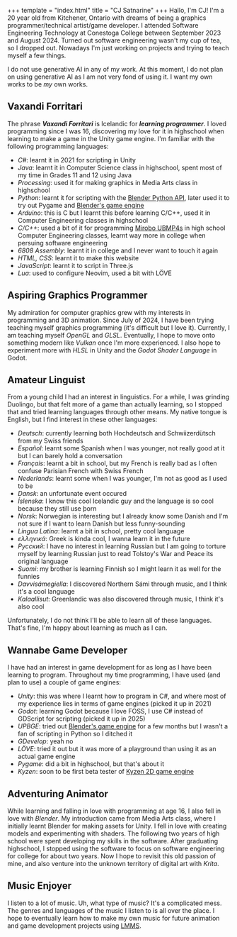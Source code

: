 +++
template = "index.html"
title = "CJ Satnarine"
+++
Hallo, I'm CJ! I'm a 20 year old from Kitchener, Ontario with dreams of being a graphics programmer/technical artist/game developer. I attended Software Engineering Technology at Conestoga College between September 2023 and August 2024. Turned out software engineering wasn't my cup of tea, so I dropped out. Nowadays I'm just working on projects and trying to teach myself a few things.  

I do not use generative AI in any of my work. At this moment, I do not plan on using generative AI as I am not very fond of using it. I want my own works to be *my* own works.  

<h2 id="vaxandi_forritari">
    Vaxandi Forritari 
</h2>

The phrase ***Vaxandi Forritari*** is Icelandic for ***learning programmer***. I loved programming since I was 16, discovering my love for it in highschool when learning to make a game in the Unity game engine. I'm familiar with the following programming languages:
- *C#*: learnt it in 2021 for scripting in Unity
- *Java*: learnt it in Computer Science class in highschool, spent most of my time in Grades 11 and 12 using Java
- *Processing*: used it for making graphics in Media Arts class in highschool
- *Python*: learnt it for scripting with the [Blender Python API](https://docs.blender.org/api/current/index.html), later used it to try out Pygame and [Blender's game engine](https://upbge.org/#/)
- *Arduino*: this is C but I learnt this before learning C/C++, used it in Computer Engineering classes in highschool
- *C/C++*: used a bit of it for programming [Mirobo UBMP4s](https://mirobo.tech/ubmp4) in high school Computer Engineering classes, learnt way more in college when persuing software engineering
- *6808 Assembly*: learnt it in college and I never want to touch it again
- *HTML, CSS*: learnt it to make this website
- *JavaScript*: learnt it to script in Three.js
- *Lua*: used to configure Neovim, used a bit with LÖVE

<h2 id="aspiring_graphics_programmer">
    Aspiring Graphics Programmer 
</h2>

My admiration for computer graphics grew with my interests in programming and 3D animation. Since July of 2024, I have been trying teaching myself graphics programming (it's difficult but I love it). Currently, I am teaching myself *OpenGL* and *GLSL*. Eventually, I hope to move onto something modern like *Vulkan* once I'm more experienced. I also hope to experiment more with *HLSL* in Unity and the *Godot Shader Language* in Godot. 

<h2 id="amateur_linguist"> 
    Amateur Linguist 
</h2>

From a young child I had an interest in linguistics. For a while, I was grinding Duolingo, but that felt more of a game than actually learning, so I stopped that and tried learning languages through other means. My native tongue is English, but I find interest in these other languages: 
- *Deutsch*: currently learning both Hochdeutsch and Schwiizerdütsch from my Swiss friends
- *Español*: learnt some Spanish when I was younger, not really good at it but I can barely hold a conversation
- *Français*: learnt a bit in school, but my French is really bad as I often confuse Parisian French with Swiss French
- *Nederlands*: learnt some when I was younger, I'm not as good as I used to be
- *Dansk*: an unfortunate event occured
- *Íslenska*: I know this cool Icelandic guy and the language is so cool because they still use þorn
- *Norsk*: Norwegian is interesting but I already know some Danish and I'm not sure if I want to learn Danish but less funny-sounding
- *Lingua Latina*: learnt a bit in school, pretty cool language
- *ελληνικά*: Greek is kinda cool, I wanna learn it in the future
- *Русский*: I have no interest in learning Russian but I am going to torture myself by learning Russian just to read Tolstoy's War and Peace its original language
- *Suomi*: my brother is learning Finnish so I might learn it as well for the funnies
- *Davvisámegiella*: I discovered Northern Sámi through music, and I think it's a cool language
- *Kalaallisut*: Greenlandic was also discovered through music, I think it's also cool 

Unfortunately, I do not think I'll be able to learn all of these languages. That's fine, I'm happy about learning as much as I can. 

<h2 id="wannabe_game_developer"> 
    Wannabe Game Developer 
</h2>

I have had an interest in game development for as long as I have been learning to program. Throughout my time programming, I have used (and plan to use) a couple of game engines: 

- *Unity*: this was where I learnt how to program in C#, and where most of my experience lies in terms of game engines (picked it up in 2021)
- *Godot*: learning Godot because I love FOSS, I use C# instead of GDScript for scripting (picked it up in 2025)
- *UPBGE*: tried out [Blender's game engine](https://upbge.org/#/) for a few months but I wasn't a fan of scripting in Python so I ditched it 
- *GDevelop*: yeah no
- *LÖVE*: tried it out but it was more of a playground than using it as an actual game engine
- *Pygame*: did a bit in highschool, but that's about it
- *Kyzen*: soon to be first beta tester of [Kyzen 2D game engine](https://github.com/luut189/kyzen)

<h2 id="adventuring_animator"> 
    Adventuring Animator 
</h2>

While learning and falling in love with programming at age 16, I also fell in love with *Blender*. My introduction came from Media Arts class, where I initially learnt Blender for making assets for Unity. I fell in love with creating models and experimenting with shaders. The following two years of high school were spent developing my skills in the software. After graduating highschool, I stopped using the software to focus on software engineering for college for about two years. Now I hope to revisit this old passion of mine, and also venture into the unknown territory of digital art with *Krita*. 

<h2 id="music_enjoyer"> 
    Music Enjoyer 
</h2>

I listen to a lot of music. Uh, what type of music? It's a complicated mess. The genres and languages of the music I listen to is all over the place. I hope to eventually learn how to make my own music for future animation and game development projects using [LMMS](https://lmms.io/).

<!--- <canvas id="rendering_canvas"/> --->
